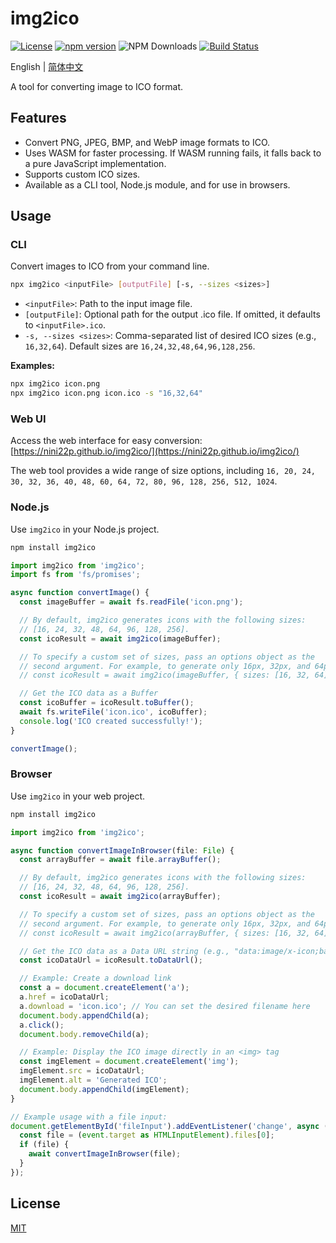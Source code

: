 # img2ico

[![License](https://img.shields.io/badge/License-MIT-blue.svg)](https://opensource.org/licenses/MIT)
[![npm version](https://img.shields.io/npm/v/img2ico.svg)](https://www.npmjs.com/package/img2ico)
![NPM Downloads](https://img.shields.io/npm/d18m/img2ico)
[![Build Status](https://github.com/nini22P/img2ico/actions/workflows/ci.yml/badge.svg)](https://github.com/nini22P/img2ico/actions/workflows/ci.yml)

English | [简体中文](README_CN.md)

A tool for converting image to ICO format.

## Features
- Convert PNG, JPEG, BMP, and WebP image formats to ICO.
- Uses WASM for faster processing. If WASM running fails, it falls back to a pure JavaScript implementation.
- Supports custom ICO sizes.
- Available as a CLI tool, Node.js module, and for use in browsers.

## Usage

### CLI
Convert images to ICO from your command line.

```bash
npx img2ico <inputFile> [outputFile] [-s, --sizes <sizes>]
```

- `<inputFile>`: Path to the input image file.
- `[outputFile]`: Optional path for the output .ico file. If omitted, it defaults to `<inputFile>.ico`.
- `-s, --sizes <sizes>`: Comma-separated list of desired ICO sizes (e.g., `16,32,64`). Default sizes are `16,24,32,48,64,96,128,256`.

**Examples:**
```bash
npx img2ico icon.png
npx img2ico icon.png icon.ico -s "16,32,64"
```

### Web UI
Access the web interface for easy conversion: [https://nini22p.github.io/img2ico/](https://nini22p.github.io/img2ico/)

The web tool provides a wide range of size options, including `16, 20, 24, 30, 32, 36, 40, 48, 60, 64, 72, 80, 96, 128, 256, 512, 1024`.

### Node.js
Use `img2ico` in your Node.js project.

```bash
npm install img2ico
```

```ts
import img2ico from 'img2ico';
import fs from 'fs/promises';

async function convertImage() {
  const imageBuffer = await fs.readFile('icon.png');

  // By default, img2ico generates icons with the following sizes:
  // [16, 24, 32, 48, 64, 96, 128, 256].
  const icoResult = await img2ico(imageBuffer);

  // To specify a custom set of sizes, pass an options object as the
  // second argument. For example, to generate only 16px, 32px, and 64px icons:
  // const icoResult = await img2ico(imageBuffer, { sizes: [16, 32, 64] });

  // Get the ICO data as a Buffer
  const icoBuffer = icoResult.toBuffer();
  await fs.writeFile('icon.ico', icoBuffer);
  console.log('ICO created successfully!');
}

convertImage();
```

### Browser
Use `img2ico` in your web project.

```bash
npm install img2ico
```

```ts
import img2ico from 'img2ico';

async function convertImageInBrowser(file: File) {
  const arrayBuffer = await file.arrayBuffer();

  // By default, img2ico generates icons with the following sizes:
  // [16, 24, 32, 48, 64, 96, 128, 256].
  const icoResult = await img2ico(arrayBuffer);

  // To specify a custom set of sizes, pass an options object as the
  // second argument. For example, to generate only 16px, 32px, and 64px icons:
  // const icoResult = await img2ico(arrayBuffer, { sizes: [16, 32, 64] });

  // Get the ICO data as a Data URL string (e.g., "data:image/x-icon;base64,...").
  const icoDataUrl = icoResult.toDataUrl();

  // Example: Create a download link
  const a = document.createElement('a');
  a.href = icoDataUrl;
  a.download = 'icon.ico'; // You can set the desired filename here
  document.body.appendChild(a);
  a.click();
  document.body.removeChild(a);

  // Example: Display the ICO image directly in an <img> tag
  const imgElement = document.createElement('img');
  imgElement.src = icoDataUrl;
  imgElement.alt = 'Generated ICO';
  document.body.appendChild(imgElement);
}

// Example usage with a file input:
document.getElementById('fileInput').addEventListener('change', async (event) => {
  const file = (event.target as HTMLInputElement).files[0];
  if (file) {
    await convertImageInBrowser(file);
  }
});
```

## License
[MIT](./LICENSE)